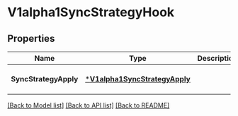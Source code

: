 # V1alpha1SyncStrategyHook

## Properties
Name | Type | Description | Notes
------------ | ------------- | ------------- | -------------
**SyncStrategyApply** | [***V1alpha1SyncStrategyApply**](v1alpha1SyncStrategyApply.md) |  | [optional] [default to null]

[[Back to Model list]](../README.md#documentation-for-models) [[Back to API list]](../README.md#documentation-for-api-endpoints) [[Back to README]](../README.md)



